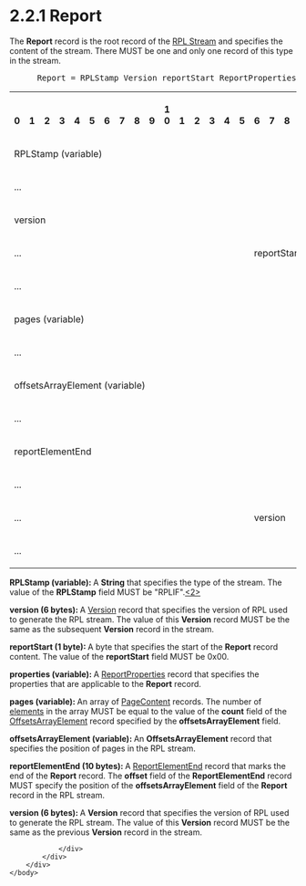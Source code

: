 <html dir="LTR" xmlns:mshelp="http://msdn.microsoft.com/mshelp" xmlns:ddue="http://ddue.schemas.microsoft.com/authoring/2003/5" xmlns:xlink="http://www.w3.org/1999/xlink" xmlns:tool="http://www.microsoft.com/tooltip">
    <head>
        <meta http-equiv="Content-Type" content="text/html; CHARSET=utf-8"></meta>
        <meta name="save" content="history"></meta>
        <title>2.2.1 Report</title>
        <xml>
            <mshelp:toctitle title="2.2.1 Report"></mshelp:toctitle>
            <mshelp:rltitle title="[MS-RPL]: Report"></mshelp:rltitle>
            <mshelp:keyword index="A" term="4be143af-2e99-41c5-894d-01902ed98673"></mshelp:keyword>
            <mshelp:attr name="DCSext.ContentType" value="open specification"></mshelp:attr>
            <mshelp:attr name="AssetID" value="4be143af-2e99-41c5-894d-01902ed98673"></mshelp:attr>
            <mshelp:attr name="TopicType" value="kbRef"></mshelp:attr>
            <mshelp:attr name="DCSext.Title" value="[MS-RPL]: Report" />
        </xml>
    </head>
    <body>
        <div id="header">
            <h1 class="heading">2.2.1 Report</h1>
        </div>
        <div id="mainSection">
            <div id="mainBody">
                <div id="allHistory" class="saveHistory"></div>
                <div id="sectionSection0" class="section" name="collapseableSection">
                    

<p>The <b>Report</b> record is the root record of the <a href="affad039-e411-4205-b650-733f8e54512f.md">RPL Stream</a> and specifies
the content of the stream. There MUST be one and only one record of this type
in the stream. </p>

<dl>
<dd>
<div><pre> Report = RPLStamp Version reportStart ReportProperties *PageContent OffsetsArrayElement ReportElementEnd Version
</pre></div>
</dd></dl>

<table>
 <tr>
  <th><p><br>0</p></th>
  <th><p><br>1</p></th>
  <th><p><br>2</p></th>
  <th><p><br>3</p></th>
  <th><p><br>4</p></th>
  <th><p><br>5</p></th>
  <th><p><br>6</p></th>
  <th><p><br>7</p></th>
  <th><p><br>8</p></th>
  <th><p><br>9</p></th>
  <th><p>1<br>0</p></th>
  <th><p><br>1</p></th>
  <th><p><br>2</p></th>
  <th><p><br>3</p></th>
  <th><p><br>4</p></th>
  <th><p><br>5</p></th>
  <th><p><br>6</p></th>
  <th><p><br>7</p></th>
  <th><p><br>8</p></th>
  <th><p><br>9</p></th>
  <th><p>2<br>0</p></th>
  <th><p><br>1</p></th>
  <th><p><br>2</p></th>
  <th><p><br>3</p></th>
  <th><p><br>4</p></th>
  <th><p><br>5</p></th>
  <th><p><br>6</p></th>
  <th><p><br>7</p></th>
  <th><p><br>8</p></th>
  <th><p><br>9</p></th>
  <th><p>3<br>0</p></th>
  <th><p><br>1</p></th>
 </tr>
 <tr>
  <td colspan="32">
  <p>RPLStamp
  (variable)</p>
  </td>
 </tr>
 <tr>
  <td colspan="32">
  <p>...</p>
  </td>
 </tr>
 <tr>
  <td colspan="32">
  <p>version</p>
  </td>
 </tr>
 <tr>
  <td colspan="16">
  <p>...</p>
  </td>
  <td colspan="8">
  <p>reportStart</p>
  </td>
  <td colspan="8">
  <p>properties
  (variable)</p>
  </td>
 </tr>
 <tr>
  <td colspan="32">
  <p>...</p>
  </td>
 </tr>
 <tr>
  <td colspan="32">
  <p>pages
  (variable)</p>
  </td>
 </tr>
 <tr>
  <td colspan="32">
  <p>...</p>
  </td>
 </tr>
 <tr>
  <td colspan="32">
  <p>offsetsArrayElement
  (variable)</p>
  </td>
 </tr>
 <tr>
  <td colspan="32">
  <p>...</p>
  </td>
 </tr>
 <tr>
  <td colspan="32">
  <p>reportElementEnd</p>
  </td>
 </tr>
 <tr>
  <td colspan="32">
  <p>...</p>
  </td>
 </tr>
 <tr>
  <td colspan="16">
  <p>...</p>
  </td>
  <td colspan="16">
  <p>version</p>
  </td>
 </tr>
 <tr>
  <td colspan="32">
  <p>...</p>
  </td>
 </tr>
</table>

<p><b>RPLStamp (variable): </b>A <b>String</b> that
specifies the type of the stream. The value of the <b>RPLStamp</b> field MUST
be &quot;RPLIF&quot;.<a id="Appendix_A_Target_2"></a><a href="1d022514-2a2f-41df-b2f8-36f19e474fa5.md#Appendix_A_2" aria-label="Product behavior note 2">&lt;2&gt;</a></p>

<p><b>version (6 bytes): </b>A <a href="1478a189-40e0-412a-baf0-caa8b934ca72.md">Version</a> record that
specifies the version of RPL used to generate the RPL stream. The value of this
<b>Version</b> record MUST be the same as the subsequent <b>Version</b> record
in the stream.</p>

<p><b>reportStart (1 byte): </b>A byte that specifies
the start of the <b>Report</b> record content. The value of the <b>reportStart</b>
field MUST be 0x00.</p>

<p><b>properties (variable): </b>A <a href="a9b28610-5438-470d-84bb-0608d07ddc46.md">ReportProperties</a> record
that specifies the properties that are applicable to the <b>Report</b> record.</p>

<p><b>pages (variable): </b>An array of <a href="aa2a61ad-6000-40f6-8872-d79f21601b5b.md">PageContent</a> records. The
number of <a href="75ae48f7-746b-4b41-919c-6699fa28b3ef.md#gt_f633cdb5-cb63-4197-ad01-e7b02a745fdb">elements</a> in
the array MUST be equal to the value of the <b>count</b> field of the <a href="c79d94ee-588b-4c7a-b3ba-4dc5dc820ae7.md">OffsetsArrayElement</a> record
specified by the <b>offsetsArrayElement</b> field.</p>

<p><b>offsetsArrayElement (variable): </b>An <b>OffsetsArrayElement</b>
record that specifies the position of pages in the RPL stream.</p>

<p><b>reportElementEnd (10 bytes): </b>A <a href="75f1a870-2f17-4806-b286-e67c7239e103.md">ReportElementEnd</a> record
that marks the end of the <b>Report</b> record. The <b>offset</b> field of the <b>ReportElementEnd</b>
record MUST specify the position of the <b>offsetsArrayElement</b> field of the
<b>Report</b> record in the RPL stream.</p>

<p><b>version (6 bytes): </b>A <b>Version</b> record
that specifies the version of RPL used to generate the RPL stream. The value of
this <b>Version</b> record MUST be the same as the previous <b>Version</b>
record in the stream.</p>


                </div>
            </div>
        </div>
    </body>
</html>